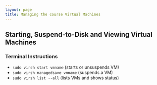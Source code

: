 ```yaml
---
layout: page
title: Managing the course Virtual Machines
---
```


## Starting, Suspend-to-Disk and Viewing Virtual Machines

### Terminal Instructions

- `sudo virsh start vmname`    (starts or unsuspends VM)
- `sudo virsh managedsave vmname` (suspends a VM)
- `sudo virsh list --all`   (lists VMs and shows status)
